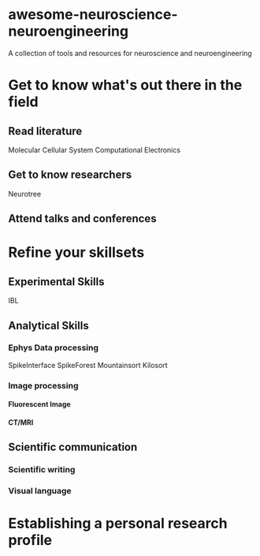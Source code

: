# awesome-neuroscience-neuroengineering
A collection of tools and resources for neuroscience and neuroengineering



# Get to know what's out there in the field 
## Read literature
Molecular
Cellular 
System
Computational
Electronics

## Get to know researchers
Neurotree

## Attend talks and conferences


# Refine your skillsets
## Experimental Skills
IBL 

## Analytical Skills
### Ephys Data processing 
SpikeInterface
SpikeForest
Mountainsort
Kilosort



### Image processing
#### Fluorescent Image
#### CT/MRI




## Scientific communication 

### Scientific writing 

### Visual language



# Establishing a personal research profile
